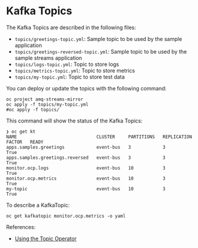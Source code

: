 # Kafka Topics

The Kafka Topics are described in the following files:

* ```topics/greetings-topic.yml```: Sample topic to be used by the sample application
* ```topics/greetings-reversed-topic.yml```: Sample topic to be used by the sample streams application
* ```topics/logs-topic.yml```: Topic to store logs
* ```topics/metrics-topic.yml```: Topic to store metrics
* ```topics/my-topic.yml```: Topic to store test data

You can deploy or update the topics with the following command:

```shell
oc project amq-streams-mirror
oc apply -f topics/my-topic.yml
#oc apply -f topics/
```

This command will show the status of the Kafka Topics:

```shell
❯ oc get kt
NAME                              CLUSTER     PARTITIONS   REPLICATION FACTOR   READY
apps.samples.greetings            event-bus   3            3                    True
apps.samples.greetings.reversed   event-bus   3            3                    True
monitor.ocp.logs                  event-bus   10           3                    True
monitor.ocp.metrics               event-bus   10           3                    True
my-topic                          event-bus   10           3                    True
```

To describe a KafkaTopic:

```shell
oc get kafkatopic monitor.ocp.metrics -o yaml
```

References:

* [Using the Topic Operator](https://strimzi.io/docs/operators/latest/using.html#using-the-topic-operator-str)
